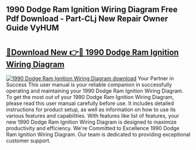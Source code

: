 ## 1990 Dodge Ram Ignition Wiring Diagram Free Pdf Download - Part-CLj New Repair Owner Guide VyHUM

# <h2><a href="http://dftcge.blite.top/?on=1990+Dodge+Ram+Ignition+Wiring+Diagram">🔗Download New 👉🔴 1990 Dodge Ram Ignition Wiring Diagram</a></h2>

[![1990 Dodge Ram Ignition Wiring Diagram download](https://i.imgur.com/lujVjoI.png)](http://dftcge.blite.top/?on=1990+Dodge+Ram+Ignition+Wiring+Diagram)
Your Partner in Success This user manual is your reliable companion in successfully operating and maintaining your 1990 Dodge Ram Ignition Wiring Diagram. To get the most out of your 1990 Dodge Ram Ignition Wiring Diagram, please read this user manual carefully before use. It includes detailed instructions for product setup, as well as information on how to use its various features and capabilities. With features like list of features, your new 1990 Dodge Ram Ignition Wiring Diagram is designed to maximize productivity and efficiency. We're Committed to Excellence 1990 Dodge Ram Ignition Wiring Diagram. Our team is dedicated to providing exceptional customer support.
